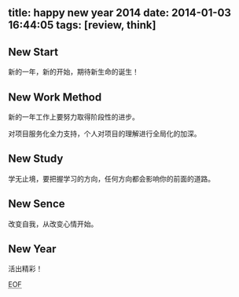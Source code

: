 title: happy new year 2014
date: 2014-01-03 16:44:05
tags: [review, think]
---

## New Start

新的一年，新的开始，期待新生命的诞生！

## New Work Method

新的一年工作上要努力取得阶段性的进步。

对项目服务化全力支持，个人对项目的理解进行全局化的加深。

## New Study

学无止境，要把握学习的方向，任何方向都会影响你的前面的道路。

## New Sence

改变自我，从改变心情开始。

## New Year

活出精彩！
























<!-- more -->




<abbr title="End of file">EOF</abbr>
